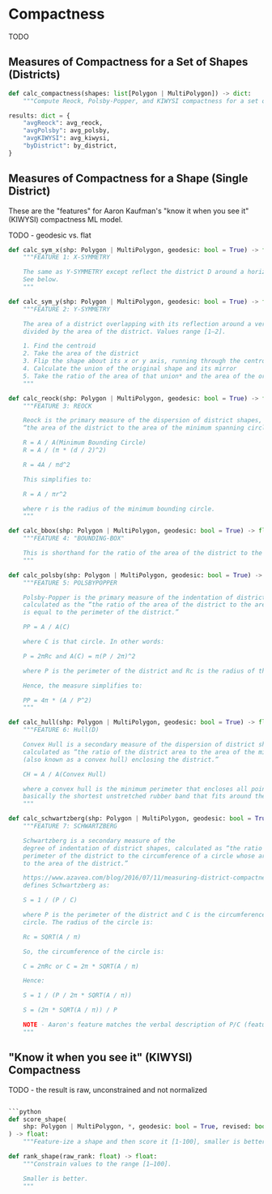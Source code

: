 # Compactness

TODO

## Measures of Compactness for a Set of Shapes (Districts)

```python
def calc_compactness(shapes: list[Polygon | MultiPolygon]) -> dict:
    """Compute Reock, Polsby-Popper, and KIWYSI compactness for a set of districts and by district."""
```

```python
results: dict = {
    "avgReock": avg_reock,
    "avgPolsby": avg_polsby,
    "avgKIWYSI": avg_kiwysi,
    "byDistrict": by_district,
}
```

## Measures of Compactness for a Shape (Single District)

These are the "features" for Aaron Kaufman's "know it when you see it" (KIWYSI) compactness ML model.

TODO - geodesic vs. flat

```python
def calc_sym_x(shp: Polygon | MultiPolygon, geodesic: bool = True) -> float:
    """FEATURE 1: X-SYMMETRY

    The same as Y-SYMMETRY except reflect the district D around a horizontal line going through the centroid.
    See below.
    """
```

```python
def calc_sym_y(shp: Polygon | MultiPolygon, geodesic: bool = True) -> float:
    """FEATURE 2: Y-SYMMETRY

    The area of a district overlapping with its reflection around a vertical line going through the centroid,
    divided by the area of the district. Values range [1–2].

    1. Find the centroid
    2. Take the area of the district
    3. Flip the shape about its x or y axis, running through the centroid
    4. Calculate the union of the original shape and its mirror
    5. Take the ratio of the area of that union* and the area of the original shape
    """

```

```python
def calc_reock(shp: Polygon | MultiPolygon, geodesic: bool = True) -> float:
    """FEATURE 3: REOCK

    Reock is the primary measure of the dispersion of district shapes, calculated as
    “the area of the district to the area of the minimum spanning circle that can enclose the district.”

    R = A / A(Minimum Bounding Circle)
    R = A / (π * (d / 2)^2)

    R = 4A / πd^2

    This simplifies to:

    R = A / πr^2

    where r is the radius of the minimum bounding circle.
    """
```

```python
def calc_bbox(shp: Polygon | MultiPolygon, geodesic: bool = True) -> float:
    """FEATURE 4: "BOUNDING-BOX"

    This is shorthand for the ratio of the area of the district to the area of the minimum bounding box of the district.
    """
```

```python
def calc_polsby(shp: Polygon | MultiPolygon, geodesic: bool = True) -> float:
    """FEATURE 5: POLSBYPOPPER

    Polsby-Popper is the primary measure of the indentation of district shapes,
    calculated as the “the ratio of the area of the district to the area of a circle whose circumference
    is equal to the perimeter of the district.”

    PP = A / A(C)

    where C is that circle. In other words:

    P = 2πRc and A(C) = π(P / 2π)^2

    where P is the perimeter of the district and Rc is the radius of the circle.

    Hence, the measure simplifies to:

    PP = 4π * (A / P^2)
    """
```

```python
def calc_hull(shp: Polygon | MultiPolygon, geodesic: bool = True) -> float:
    """FEATURE 6: Hull(D)

    Convex Hull is a secondary measure of the dispersion of district shapes,
    calculated as “the ratio of the district area to the area of the minimum convex bounding polygon
    (also known as a convex hull) enclosing the district.”

    CH = A / A(Convex Hull)

    where a convex hull is the minimum perimeter that encloses all points in a shape,
    basically the shortest unstretched rubber band that fits around the shape.
    """
```

```python
def calc_schwartzberg(shp: Polygon | MultiPolygon, geodesic: bool = True) -> float:
    """FEATURE 7: SCHWARTZBERG

    Schwartzberg is a secondary measure of the
    degree of indentation of district shapes, calculated as “the ratio of the
    perimeter of the district to the circumference of a circle whose area is equal
    to the area of the district.”

    https://www.azavea.com/blog/2016/07/11/measuring-district-compactness-postgis/
    defines Schwartzberg as:

    S = 1 / (P / C)

    where P is the perimeter of the district and C is the circumference of the
    circle. The radius of the circle is:

    Rc = SQRT(A / π)

    So, the circumference of the circle is:

    C = 2πRc or C = 2π * SQRT(A / π)

    Hence:

    S = 1 / (P / 2π * SQRT(A / π))

    S = (2π * SQRT(A / π)) / P

    NOTE - Aaron's feature matches the verbal description of P/C (feature_helpers.R).
    """
```

## "Know it when you see it" (KIWYSI) Compactness

TODO - the result is raw, unconstrained and not normalized

```python

```python
def score_shape(
    shp: Polygon | MultiPolygon, *, geodesic: bool = True, revised: bool = True
) -> float:
    """Feature-ize a shape and then score it [1-100], smaller is better."""
```

```python
def rank_shape(raw_rank: float) -> float:
    """Constrain values to the range [1–100].

    Smaller is better.
    """
```
